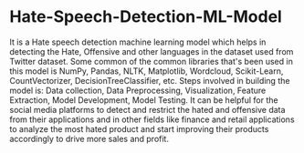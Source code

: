 # Hate-Speech-Detection-ML-Model
It is a Hate speech detection machine learning model which helps in detecting the Hate, Offensive and other languages in the dataset used from Twitter dataset.
Some common of the common libraries that's been used in this model is NumPy, Pandas, NLTK, Matplotlib, Wordcloud, Scikit-Learn, CountVectorizer, DecisionTreeClassifier, etc.
Steps involved in building the model is:
Data collection, Data Preprocessing, Visualization, Feature Extraction, Model Development, Model Testing.
It can be helpful for the social media platforms to detect and restrict the hated and offensive data from their applications and in other fields like finance and retail applications to analyze the most hated product and start improving their products accordingly to drive more sales and profit.
